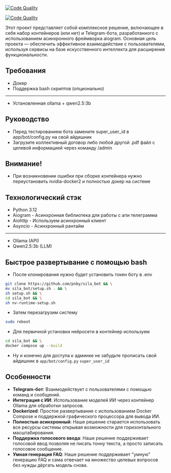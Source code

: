 <!-- CODE_QUALITY_BADGE -->
[![Code Quality](https://img.shields.io/badge/Code%20Quality-Errors%200%20Warnings%200-brightgreen)](#code-quality-results)

<!-- CODE_QUALITY_BADGE -->
[![Code Quality](https://img.shields.io/badge/Code%20Quality-Errors%200%20Warnings%200-brightgreen)](#code-quality-results)


Этот проект представляет собой комплексное решение, включающее в себя набор контейнеров (или нет) и Telegram-бота, разработанного с использованием асинхронного фреймворка aiogram. Основная цель проекта — обеспечить эффективное взаимодействие с пользователями, используя сервисы на базе искусственного интеллекта для расширения функциональности.

## Требования
- Докер
- Поддержка bash скриптов (опционально)
- - - 
- Установленная ollama + qwen2.5:3b

## Руководство
- Перед тестированием бота замените super_user_id в app/bot/config.py на свой айдишник
- Загрузите коллективный договор либо любой другой .pdf файл с целевой информацией через команду /admin

## Внимание!
- При возникновении ошибки при сборке контейнера нужно переустановить nvidia-docker2 и полностью докер на системе

## Технологический стэк
- Python 3.12
- Aiogram - Асинхронная библиотека для работы с апи телеграмма
- Aiohttp - Используем асинхронный клиент
- Asyncio - Асинхронный рантайм
- - -
- Ollama (API)
- Qwen2.5:3b (LLM)


## Быстрое развертывание с помощью bash
- После клонирования нужно будет установить токен боту в .env
```bash
git clone https://github.com/pnby/sila_bot && \
mv sila_bot/setup.sh . && \
sh setup.sh && \
cd sila_bot && \
sh nv-runtime-setup.sh
```
- Затем перезагрузим систему
```bash
sudo reboot
```
- Для первичной установки нейросети в контейнер используем
```bash
cd sila_bot && \
docker compose up --build
```
- Ну и конечно для доступа к админке не забудьте прописать свой айдишник в `app/bot/config.py` `super_user_id`


## Особенности
- **Telegram-бот**: Взаимодействует с пользователями с помощью команд и сообщений.
- **Интеграция с ИИ**: Использование моделей ИИ через контейнер Ollama для обработки запросов.
- **Dockerized**: Простое развертывание с использованием Docker Compose и поддержкой графического процессора для вывода ИИ.
- **Полностью асинхронный**: Наше решение старается использовать все ресурсы системы открывая возможности для горизонтального масштабирования.
- **Поддержка голосового ввода**: Наше решение поддерживает голосовой ввод позволяя не писать тонну текста, а просто записать голосовое сообщение.
- **Умная генерация FAQ**: Наше решение поддерживает "умную" генерацию FAQ и сама отвечает на множество целевых вопросов без нужды дёргать модель снова.
